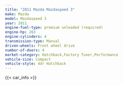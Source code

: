 ```yaml
---
title: "2011 Mazda Mazdaspeed 3"
make: Mazda
model: Mazdaspeed 3
year: 2011
engine-fuel-type: premium unleaded (required)
engine-hp: 263
engine-cylinders: 4
transmission-type: Manual
driven-wheels: Front wheel drive
number-of-doors: 4
market-category: Hatchback,Factory Tuner,Performance
vehicle-size: Compact
vehicle-style: 4dr Hatchback
---
```


{{< car_info >}}
